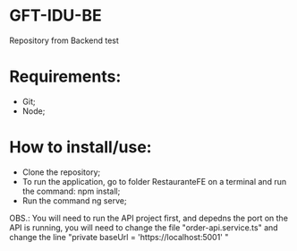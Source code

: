 # GFT-IDU-BE
Repository from Backend test

# Requirements:

* Git;
* Node;

# How to install/use:

* Clone the repository;
* To run the application, go to folder RestauranteFE on a terminal and run the command: npm install;
* Run the command ng serve;

OBS.: You will need to run the API project first, and depedns the port on the API is running, you will need to change the file "order-api.service.ts" and change the line "private baseUrl = 'https://localhost:5001' " 
